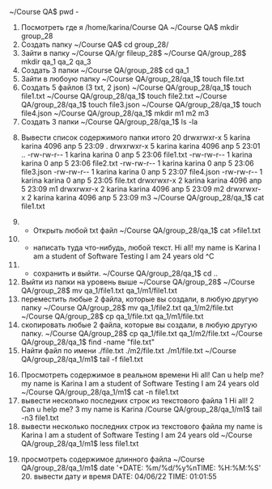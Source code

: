 ~/Course QA$ pwd -
1) Посмотреть где я
/home/karina/Course QA
~/Course QA$ mkdir group_28
2) Создать папку
~/Course QA$ cd group_28/
3) Зайти в папку
~/Course QA/gr fileup_28$
~/Course QA/group_28$ mkdir qa_1 qa_2 qa_3
4) Создать 3 папки
~/Course QA/group_28$ cd qa_1
5) Зайти в любоую папку
~/Course QA/group_28/qa_1$ touch file.txt
6) Создать 5 файлов (3 txt, 2 json)
~/Course QA/group_28/qa_1$ touch file1.txt
~/Course QA/group_28/qa_1$ touch file2.txt
~/Course QA/group_28/qa_1$ touch file3.json
~/Course QA/group_28/qa_1$ touch file4.json
~/Course QA/group_28/qa_1$ mkdir m1 m2 m3
7) Создать 3 папки
~/Course QA/group_28/qa_1$ ls -la
8. Вывести список содержимого папки
итого 20
drwxrwxr-x 5 karina karina 4096 апр 5 23:09 .
drwxrwxr-x 5 karina karina 4096 апр 5 23:01 ..
-rw-rw-r-- 1 karina karina
0 апр 5 23:06 file1.txt
-rw-rw-r-- 1 karina karina
0 апр 5 23:06 file2.txt
-rw-rw-r-- 1 karina karina
0 апр 5 23:06 file3.json
-rw-rw-r-- 1 karina karina
0 апр 5 23:07 file4.json
-rw-rw-r-- 1 karina karina
0 апр 5 23:05 file.txt
drwxrwxr-x 2 karina karina 4096 апр 5 23:09 m1
drwxrwxr-x 2 karina karina 4096 апр 5 23:09 m2
drwxrwxr-x 2 karina karina 4096 апр 5 23:09 m3
~/Course QA/group_28/qa_1$ cat file1.txt
9) + Открыть любой txt файл
~/Course QA/group_28/qa_1$ cat >file1.txt
10) + написать туда что-нибудь, любой текст.
Hi all!
my name is Karina
I am a student of Software Testing
I am 24 years old
^C
11) + сохранить и выйти.
~/Course QA/group_28/qa_1$ cd ..
12) Выйти из папки на уровень выше
~/Course QA/group_28$
~/Course QA/group_28$ mv qa_1/file1.txt qa_1/m1/file1.txt
13) переместить любые 2 файла, которые вы создали, в любую другую папку
~/Course QA/group_28$ mv qa_1/file2.txt qa_1/m2/file.txt
~/Course QA/group_28$ cp qa_1/file.txt qa_1/m1/file.txt
14) скопировать любые 2 файла, которые вы создали, в любую другую папку.
~/Course QA/group_28$ cp qa_1/file.txt qa_1/m2/file.txt
~/Course QA/group_28/qa_1$ find -name "file.txt"
15) Найти файл по имени
./file.txt
./m2/file.txt
./m1/file.txt
~/Course QA/group_28/qa_1/m1$ tail -f file1.txt
16. Просмотреть содержимое в реальном времени
Hi all!
Can u help me?
my name is Karina
I am a student of Software Testing
I am 24 years old
~/Course QA/group_28/qa_1/m1$ cat -n file1.txt
17. вывести несколько последних строк из текстового файла
1 Hi all!
2 Can u help me?
3 my name is Karina
/Course QA/group_28/qa_1/m1$ tail -n3 file1.txt
18. вывести несколько последних строк из текстового файла
my name is Karina
I am a student of Software Testing
I am 24 years old
~/Course QA/group_28/qa_1/m1$ less file1.txt
19) просмотреть содержимое длинного файла
~/Course QA/group_28/qa_1/m1$ date '+DATE: %m/%d/%y%nTIME: %H:%M:%S' 20. вывести дату и время
DATE: 04/06/22
TIME: 01:01:55
